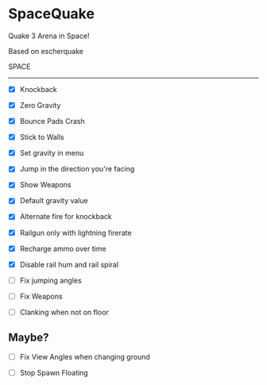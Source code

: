 SpaceQuake
==========



Quake 3 Arena in Space!



Based on escherquake

SPACE

-----

- [x] Knockback
 
- [x] Zero Gravity
 
- [x] Bounce Pads Crash
 
- [x] Stick to Walls
 
- [x] Set gravity in menu
- [x] Jump in the direction you're facing
- [x] Show Weapons
- [x] Default gravity value
- [x] Alternate fire for knockback
- [x] Railgun only with lightning firerate
- [x] Recharge ammo over time
- [x] Disable rail hum and rail spiral
- [ ] Fix jumping angles
- [ ] Fix Weapons
- [ ] Clanking when not on floor

Maybe?
---
- [ ] Fix View Angles when changing ground 

- [ ] Stop Spawn Floating

